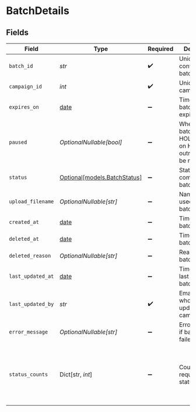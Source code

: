 # BatchDetails


## Fields

| Field                                                                                             | Type                                                                                              | Required                                                                                          | Description                                                                                       | Example                                                                                           |
| ------------------------------------------------------------------------------------------------- | ------------------------------------------------------------------------------------------------- | ------------------------------------------------------------------------------------------------- | ------------------------------------------------------------------------------------------------- | ------------------------------------------------------------------------------------------------- |
| `batch_id`                                                                                        | *str*                                                                                             | :heavy_check_mark:                                                                                | Unique ID for conversation batch                                                                  | 20251028.9                                                                                        |
| `campaign_id`                                                                                     | *int*                                                                                             | :heavy_check_mark:                                                                                | Unique ID for campaign                                                                            | 1                                                                                                 |
| `expires_on`                                                                                      | [date](https://docs.python.org/3/library/datetime.html#date-objects)                              | :heavy_minus_sign:                                                                                | Timestamp of batch expiration                                                                     | 2025-10-29T00:00:00Z                                                                              |
| `paused`                                                                                          | *OptionalNullable[bool]*                                                                          | :heavy_minus_sign:                                                                                | Whether the batch is on HOLD. When on HOLD, no outreach will be made.                             | true                                                                                              |
| `status`                                                                                          | [Optional[models.BatchStatus]](../models/batchstatus.md)                                          | :heavy_minus_sign:                                                                                | Status of a communication batch.                                                                  |                                                                                                   |
| `upload_filename`                                                                                 | *OptionalNullable[str]*                                                                           | :heavy_minus_sign:                                                                                | Name of file used to create batch                                                                 | LATE_PAYMENTS_20250401.csv                                                                        |
| `created_at`                                                                                      | [date](https://docs.python.org/3/library/datetime.html#date-objects)                              | :heavy_minus_sign:                                                                                | Timestamp of batch creation                                                                       | 2025-10-28T00:00:00Z                                                                              |
| `deleted_at`                                                                                      | [date](https://docs.python.org/3/library/datetime.html#date-objects)                              | :heavy_minus_sign:                                                                                | Timestamp of batch deletion                                                                       | 2025-10-28T00:00:00Z                                                                              |
| `deleted_reason`                                                                                  | *OptionalNullable[str]*                                                                           | :heavy_minus_sign:                                                                                | Reason for batch deletion                                                                         | User request                                                                                      |
| `last_updated_at`                                                                                 | [date](https://docs.python.org/3/library/datetime.html#date-objects)                              | :heavy_minus_sign:                                                                                | Timestamp of last change to batch                                                                 | 2025-10-28T00:00:00Z                                                                              |
| `last_updated_by`                                                                                 | *str*                                                                                             | :heavy_check_mark:                                                                                | Email of user who last updated campaign                                                           | user@email.com                                                                                    |
| `error_message`                                                                                   | *OptionalNullable[str]*                                                                           | :heavy_minus_sign:                                                                                | Error message if batch upload failed                                                              | Invalid file format                                                                               |
| `status_counts`                                                                                   | Dict[str, *int*]                                                                                  | :heavy_minus_sign:                                                                                | Counts of requests by status                                                                      | {<br/>"CANCELED": 7,<br/>"CONNECTED": 100,<br/>"DUPLICATE": 5,<br/>"FAILED": 10,<br/>"INITIATED": 20,<br/>"PENDING": 10<br/>} |